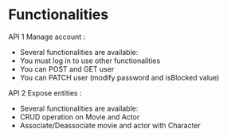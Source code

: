 # Functionalities

API 1 Manage account :

- Several functionalities are available:
 - You must log in to use other functionalities
 - You can POST and GET user
 - You can PATCH user (modify password and isBlocked value)

API 2 Expose entities :

- Several functionalities are available:
 - CRUD operation on Movie and Actor
 - Associate/Deassociate movie and actor with Character
